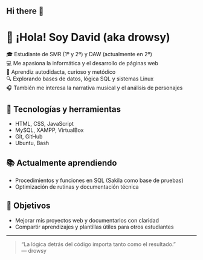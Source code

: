 ## Hi there 👋

<!--
**davidquicoc/davidquicoc** is a ✨ _special_ ✨ repository because its `README.md` (this file) appears on your GitHub profile.

Here are some ideas to get you started:

- 🔭 I’m currently working on ...
- 🌱 I’m currently learning ...
- 👯 I’m looking to collaborate on ...
- 🤔 I’m looking for help with ...
- 💬 Ask me about ...
- 📫 How to reach me: ...
- 😄 Pronouns: ...
- ⚡ Fun fact: ...
-->

# 👋 ¡Hola! Soy David (aka drowsy)

🎓 Estudiante de SMR (1º y 2º) y DAW (actualmente en 2º)  
💻 Me apasiona la informática y el desarrollo de páginas web  
🧠 Aprendiz autodidacta, curioso y metódico  
🔍 Explorando bases de datos, lógica SQL y sistemas Linux  
🎧 También me interesa la narrativa musical y el análisis de personajes

## 🧰 Tecnologías y herramientas
- HTML, CSS, JavaScript
- MySQL, XAMPP, VirtualBox
- Git, GitHub
- Ubuntu, Bash

## 📚 Actualmente aprendiendo
- Procedimientos y funciones en SQL (Sakila como base de pruebas)
- Optimización de rutinas y documentación técnica

## 📌 Objetivos
- Mejorar mis proyectos web y documentarlos con claridad  
- Compartir aprendizajes y plantillas útiles para otros estudiantes

---

> “La lógica detrás del código importa tanto como el resultado.”  
> — drowsy

